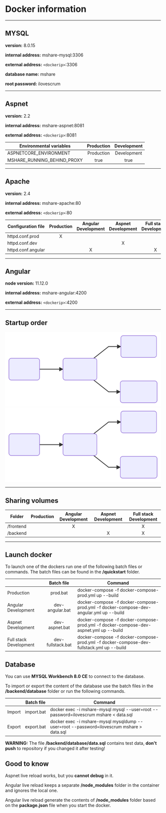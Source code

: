 # Docker information

---

## MYSQL
**version:** 8.0.15

**internal address:**  mshare-mysql:3306

**external address:** `<dockerip>`:3306

**database name:**  mshare

**root password:**  ilovescrum

---

## Aspnet
**version:**  2.2

**internal address:**  mshare-aspnet:8081

**external address:**  `<dockerip>`:8081

| Environmental variables     | Production | Development |
| --------------------------- |:----------:|:-----------:|
| ASPNETCORE_ENVIRONMENT      | Production |Development  |
| MSHARE_RUNNING_BEHIND_PROXY | true       |true         |

---

## Apache
**version:**  2.4

**internal address:**  mshare-apache:80

**external address:** `<dockerip>`:80

| Configuration file | Production | Angular Development | Aspnet Development | Full stack Development |
| ------------------ |:----------:|:-------------------:|:------------------:|:----------------------:|
| httpd.conf.prod    | X          |                     |                    |                        |
| httpd.conf.dev     |            |                     | X                  |                        |
| httpd.conf.angular |            | X                   |                    | X                      |

---

## Angular
**node version:** 11.12.0

**internal address:** mshare-angular:4200

**external address:** `<dockerip>`:4200

---

## Startup order
![Docker-order](./docs/docker-order.svg)
<img src="./docs/docker-order.svg">

---
## Sharing volumes

| Folder    | Production | Angular Development | Aspnet Development | Full stack Development |
| --------- |:----------:|:-------------------:|:------------------:|:----------------------:|
| /frontend |            | X                   |                    | X                      |
| /backend  |            |                     | X                  | X                      |

---

## Launch docker

To launch one of the dockers run one of the following batch files or commands.
The batch files can be found in the **/quickstart** folder.

|                        | Batch file       | Command                                                                                  |
| ---------------------- |:----------------:|------------------------------------------------------------------------------------------|
| Production             | prod.bat         | docker-compose -f docker-compose-prod.yml up --build                                     |
| Angular Development    | dev-angular.bat  | docker-compose -f docker-compose-prod.yml -f docker-compose-dev-angular.yml up --build   |
| Aspnet Development     | dev-aspnet.bat   | docker-compose -f docker-compose-prod.yml -f docker-compose-dev-aspnet.yml up --build    |
| Full stack Development | dev-fullstack.bat| docker-compose -f docker-compose-prod.yml -f docker-compose-dev-fullstack.yml up --build |

## Database
You can use **MYSQL Workbench 8.0 CE** to connect to the database.

To import or export the content of the database use the batch files in the **/backend/database** folder or
run the following commands.

|        | Batch file | Command                                                                                   |
| ------ |:----------:|------------------------------------------------------------------------------------------ |
| Import | import.bat | docker exec -i mshare-mysql mysql --user=root --password=ilovescrum mshare < data.sql     |
| Export | export.bat | docker exec -i mshare-mysql mysqldump --user=root --password=ilovescrum mshare > data.sql |

**WARNING:** The file **/backend/database/data.sql** contains test data, **don't push** to repository if you changed it after testing!

## Good to know
Aspnet live reload works, but you **cannot debug** in it.

Angular live reload keeps a separate **/node_modules** folder in the container and ignores the local one.

Angular live reload generate the contents of **/node_modules** folder based on the **package.json** file when you start the docker.
